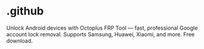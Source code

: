 # .github
Unlock Android devices with Octoplus FRP Tool — fast, professional Google account lock removal. Supports Samsung, Huawei, Xiaomi, and more. Free download.
